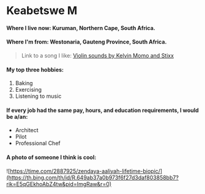 # Keabetswe M

#### Where I live now: Kuruman, Northern Cape, South Africa.
#### Where I'm from: Westonaria, Gauteng Province, South Africa.

> Link to a song I like: [Violin sounds by Kelvin Momo and Stixx](https://youtu.be/pg7Ui-tKw-s)

#### My top three hobbies: 

1. Baking
2. Exercising
3. Listening to music

#### If every job had the same pay, hours, and education requirements, I would be a/an:

- Architect
- Pilot
- Professional Chef

#### A photo of someone I think is cool:

![https://time.com/2887925/zendaya-aaliyah-lifetime-biopic/](https://th.bing.com/th/id/R.649ab37a0b973f6f27d3daf803858bb7?rik=E5qGEkhoAbZ4tw&pid=ImgRaw&r=0)